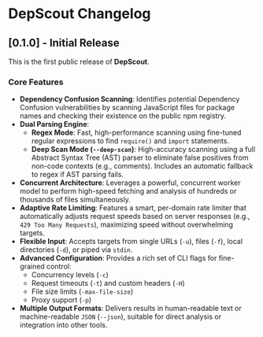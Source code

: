 # DepScout Changelog

## [0.1.0] - Initial Release

This is the first public release of **DepScout**.

### Core Features
- **Dependency Confusion Scanning**: Identifies potential Dependency Confusion vulnerabilities by scanning JavaScript files for package names and checking their existence on the public npm registry.
- **Dual Parsing Engine**:
  - **Regex Mode**: Fast, high-performance scanning using fine-tuned regular expressions to find `require()` and `import` statements.
  - **Deep Scan Mode (`--deep-scan`)**: High-accuracy scanning using a full Abstract Syntax Tree (AST) parser to eliminate false positives from non-code contexts (e.g., comments). Includes an automatic fallback to regex if AST parsing fails.
- **Concurrent Architecture**: Leverages a powerful, concurrent worker model to perform high-speed fetching and analysis of hundreds or thousands of files simultaneously.
- **Adaptive Rate Limiting**: Features a smart, per-domain rate limiter that automatically adjusts request speeds based on server responses (e.g., `429 Too Many Requests`), maximizing speed without overwhelming targets.
- **Flexible Input**: Accepts targets from single URLs (`-u`), files (`-f`), local directories (`-d`), or piped via `stdin`.
- **Advanced Configuration**: Provides a rich set of CLI flags for fine-grained control:
    - Concurrency levels (`-c`)
    - Request timeouts (`-t`) and custom headers (`-H`)
    - File size limits (`-max-file-size`)
    - Proxy support (`-p`)
- **Multiple Output Formats**: Delivers results in human-readable text or machine-readable `JSON` (`--json`), suitable for direct analysis or integration into other tools. 